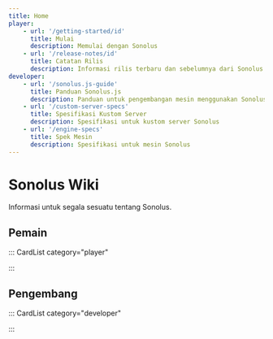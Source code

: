 ```yaml
---
title: Home
player:
    - url: '/getting-started/id'
      title: Mulai
      description: Memulai dengan Sonolus
    - url: '/release-notes/id'
      title: Catatan Rilis
      description: Informasi rilis terbaru dan sebelumnya dari Sonolus
developer:
    - url: '/sonolus.js-guide'
      title: Panduan Sonolus.js
      description: Panduan untuk pengembangan mesin menggunakan Sonolus.js
    - url: '/custom-server-specs'
      title: Spesifikasi Kustom Server
      description: Spesifikasi untuk kustom server Sonolus
    - url: '/engine-specs'
      title: Spek Mesin
      description: Spesifikasi untuk mesin Sonolus
---
```


# Sonolus Wiki

Informasi untuk segala sesuatu tentang Sonolus.

## Pemain

::: CardList category="player"

:::

## Pengembang

::: CardList category="developer"

:::
